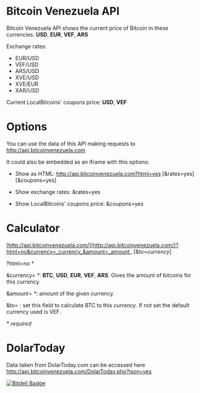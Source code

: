 Bitcoin Venezuela API
===

Bitcoin Venezuela API shows the current price of Bitcoin in these currencies: **USD**, **EUR**, **VEF**, **ARS**

Exchange rates:

- EUR/USD
- VEF/USD
- ARS/USD
- XVE/USD
- XVE/EUR
- XAR/USD

Current LocalBitcoins' coupons price: **USD**, **VEF**


# Options

You can use the data of this API making requests to http://api.bitcoinvenezuela.com

It could also be embedded as an iframe with this options:

- Show as HTML: http://api.bitcoinvenezuela.com?html=yes [&rates=yes] [&coupons=yes]

- Show exchange rates: &rates=yes

- Show LocalBitcoins' coupons price: &coupons=yes


# Calculator

[http://api.bitcoinvenezuela.com/](http://api.bitcoinvenezuela.com/)?html=no&currency=_currency_&amount=_amount_ [&to=_currency_]

?html=no _*_

&currency= _*_: **BTC**, **USD**, **EUR**, **VEF**, **ARS**. Gives the amount of bitcoins for this currency.

&amount= _*_: amount of the given currency.

&to= : set this field to calculate BTC to this _currency_. If not set the default currency used is VEF.

_* required_


# DolarToday

Data taken from DolarToday.com can be accessed here http://api.bitcoinvenezuela.com/DolarToday.php?json=yes



[![Bitdeli Badge](https://d2weczhvl823v0.cloudfront.net/btcven/api/trend.png)](https://bitdeli.com/free "Bitdeli Badge")

